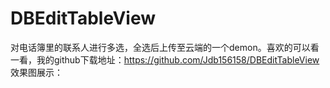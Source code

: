 # DBEditTableView
对电话簿里的联系人进行多选，全选后上传至云端的一个demon。喜欢的可以看一看，我的github下载地址：https://github.com/Jdb156158/DBEditTableView
效果图展示：
